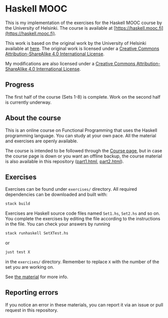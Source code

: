 # Haskell MOOC

This is my implementation of the exercises for the Haskell MOOC course by the University of Helsinki.
The course is available at [https://haskell.mooc.fi](https://haskell.mooc.fi).

This work is based on the original work by the University of Helsinki available at [here](https://github.com/moocfi/haskell-mooc). The original work is licensed under a [Creative Commons Attribution-ShareAlike 4.0 International License](https://creativecommons.org/licenses/by-sa/4.0/).

My modifications are also licensed under a [Creative Commons Attribution-ShareAlike 4.0 International License](https://creativecommons.org/licenses/by-sa/4.0/).

## Progress

The first half of the course (Sets 1-8) is complete. Work on the second half is currently underway.

## About the course

This is an online course on Functional Programming that uses the
Haskell programming language. You can study at your own pace. All the
material and exercises are openly available.

The course is intended to be followed through the [Course
page](https://haskell.mooc.fi), but in case the course page is down or
you want an offline backup, the course material is also available in
this repository ([part1.html](course/part1.html), [part2.html](course/part2.html)).

## Exercises

Exercises can be found under `exercises/` directory. All required dependencies
can be downloaded and built with:

```bash
stack build
```

Exercises are Haskell source code files named `Set1.hs`, `Set2.hs` and so on.
You complete the exercises by editing the file according to the instructions in
the file. You can check your answers by running

```bash
stack runhaskell SetXTest.hs
```

or

```bash
just test X
```

in the `exercises/` directory. Remember to replace `X` with the number
of the set you are working on.

See [the material](course/part1.html#working-on-the-exercises) for more info.

## Reporting errors

If you notice an error in these materials, you can report it via an issue or pull request in this repository.
